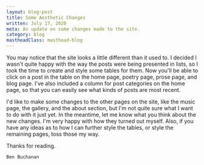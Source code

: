 ```yaml
---
layout: blog-post
title: Some Aesthetic Changes
written: July 17, 2020
meta: An update on some changes made to the site.
category: blog
mastheadClass: masthead-blog
---
```


You may notice that the site looks a little different than it used to. I decided I wasn't quite happy with the way the posts were being presented in lists, so I took the time to create and style some tables for them. Now you'll be able to click on a post in the table on the home page, poetry page, prose page, and blog page. I've also included a column for post categories on the home page, so that you can easily see what kinds of posts are most recent.

I'd like to make some changes to the other pages on the site, like the music page, the gallery, and the about section, but I'm not quite sure what I want to do with it just yet. In the meantime, let me know what you think about the new changes. I'm very happy with how they turned out myself. Also, if you have any ideas as to how I can further style the tables, or style the remaining pages, toss those my way.

Thanks for reading.

	Ben Buchanan
